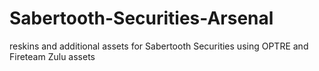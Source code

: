 # Sabertooth-Securities-Arsenal
reskins and additional assets for Sabertooth Securities using OPTRE and Fireteam Zulu assets
